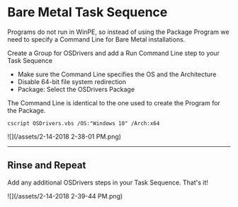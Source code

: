 # Bare Metal Task Sequence

Programs do not run in WinPE, so instead of using the Package Program we need to specify a Command Line for Bare Metal installations.

Create a Group for OSDrivers and add a Run Command Line step to your Task Sequence

* Make sure the Command Line specifies the OS and the Architecture
* Disable 64-bit file system redirection
* Package: Select the OSDrivers Package

The Command Line is identical to the one used to create the Program for the Package.

```
cscript OSDrivers.vbs /OS:"Windows 10" /Arch:x64
```

![](/assets/2-14-2018 2-38-01 PM.png)

---

## Rinse and Repeat

Add any additional OSDrivers steps in your Task Sequence.  That's it!



![](/assets/2-14-2018 2-39-44 PM.png)

